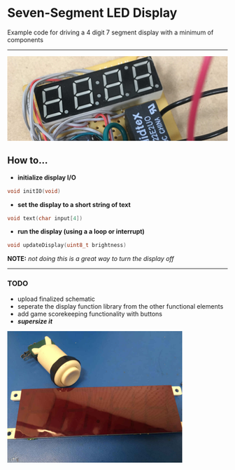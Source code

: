 # Seven-Segment LED Display
Example code for driving a 4 digit 7 segment display with a minimum of components

---
![alt text](build-photos/current-build.JPG "Current Build")

## How to...

* **initialize display I/O**

```c
void initIO(void)
```
* **set the display to a short string of text**

```c
void text(char input[4])
```

* **run the display (using a a loop or interrupt)** 

```c
void updateDisplay(uint8_t brightness) 
```

**NOTE:** _not doing this is a great way to turn the display off_

---

### TODO

* upload finalized schematic
* seperate the display function library from the other functional elements
* add game scorekeeping functionality with buttons
* **_supersize it_**

<img src="build-photos/display-button.JPG" width="400">

